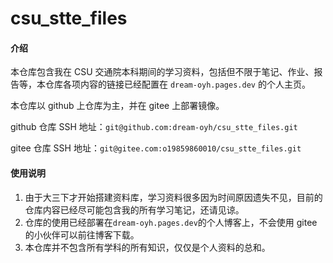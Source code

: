 # csu_stte_files

#### 介绍
本仓库包含我在 CSU 交通院本科期间的学习资料，包括但不限于笔记、作业、报告等，本仓库各项内容的链接已经配置在 `dream-oyh.pages.dev` 的个人主页。

本仓库以 github 上仓库为主，并在 gitee 上部署镜像。

github 仓库 SSH 地址：`git@github.com:dream-oyh/csu_stte_files.git`

gitee 仓库 SSH 地址：`git@gitee.com:o19859860010/csu_stte_files.git`

#### 使用说明

1. 由于大三下才开始搭建资料库，学习资料很多因为时间原因遗失不见，目前的仓库内容已经尽可能包含我的所有学习笔记，还请见谅。
2. 仓库的使用已经部署在`dream-oyh.pages.dev`的个人博客上，不会使用 gitee 的小伙伴可以前往博客下载。
3. 本仓库并不包含所有学科的所有知识，仅仅是个人资料的总和。


